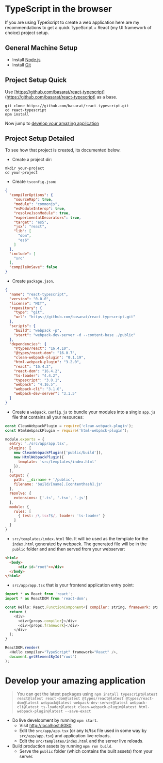 # TypeScript in the browser

If you are using TypeScript to create a web application here are my recommendations to get a quick TypeScript + React (my UI framework of choice) project setup.

## General Machine Setup

* Install [Node.js](https://nodejs.org/en/download/)
* Install [Git](https://git-scm.com/downloads)

## Project Setup Quick
Use [https://github.com/basarat/react-typescript](https://github.com/basarat/react-typescript) as a base. 

```
git clone https://github.com/basarat/react-typescript.git
cd react-typescript
npm install
```

Now jump to [develop your amazing application](#develop-your-amazing-application)

## Project Setup Detailed
To see how that project is created, its documented below.

* Create a project dir:

```
mkdir your-project
cd your-project
```

* Create `tsconfig.json`:

```json
{
  "compilerOptions": {
    "sourceMap": true,
    "module": "commonjs",
    "esModuleInterop": true,
    "resolveJsonModule": true,
    "experimentalDecorators": true,
    "target": "es5",
    "jsx": "react",
    "lib": [
      "dom",
      "es6"
    ]
  },
  "include": [
    "src"
  ],
  "compileOnSave": false
}
```

* Create `package.json`.

```json
{
  "name": "react-typescript",
  "version": "0.0.0",
  "license": "MIT",
  "repository": {
    "type": "git",
    "url": "https://github.com/basarat/react-typescript.git"
  },
  "scripts": {
    "build": "webpack -p",
    "start": "webpack-dev-server -d --content-base ./public"
  },
  "dependencies": {
    "@types/react": "16.4.10",
    "@types/react-dom": "16.0.7",
    "clean-webpack-plugin": "0.1.19",
    "html-webpack-plugin": "3.2.0",
    "react": "16.4.2",
    "react-dom": "16.4.2",
    "ts-loader": "4.4.2",
    "typescript": "3.0.1",
    "webpack": "4.16.5",
    "webpack-cli": "3.1.0",
    "webpack-dev-server": "3.1.5"
  }
}
```

* Create a `webpack.config.js` to bundle your modules into a single `app.js` file that contains all your resources:

```js
const CleanWebpackPlugin = require('clean-webpack-plugin');
const HtmlWebpackPlugin = require('html-webpack-plugin');

module.exports = {
  entry: './src/app/app.tsx',
  plugins: [
    new CleanWebpackPlugin(['public/build']),
    new HtmlWebpackPlugin({
      template: 'src/templates/index.html'
    }),
  ],
  output: {
    path: __dirname + '/public',
    filename: 'build/[name].[contenthash].js'
  },
  resolve: {
    extensions: ['.ts', '.tsx', '.js']
  },
  module: {
    rules: [
      { test: /\.tsx?$/, loader: 'ts-loader' }
    ]
  }
}
```

* `src/templates/index.html` file. It will be used as the template for the `index.html` generated by webpack. The generated file will be in the `public` folder and and then served from your webserver: 

```html
<html>
  <body>
      <div id="root"></div>
  </body>
</html>

```

* `src/app/app.tsx` that is your frontend application entry point: 

```js
import * as React from 'react';
import * as ReactDOM from 'react-dom';

const Hello: React.FunctionComponent<{ compiler: string, framework: string }> = (props) => {
  return (
    <div>
      <div>{props.compiler}</div>
      <div>{props.framework}</div>
    </div>
  );
}

ReactDOM.render(
  <Hello compiler="TypeScript" framework="React" />,
  document.getElementById("root")
);
```

# Develop your amazing application 

> You can get the latest packages using `npm install typescript@latest react@latest react-dom@latest @types/react@latest @types/react-dom@latest webpack@latest webpack-dev-server@latest webpack-cli@latest ts-loader@latest clean-webpack-plugin@latest html-webpack-plugin@latest --save-exact`

* Do live development by running `npm start`. 
    * Visit [http://localhost:8080](http://localhost:8080)
    * Edit the `src/app/app.tsx` (or any ts/tsx file used in some way by `src/app/app.tsx`) and application live reloads. 
    * Edit the `src/templates/index.html` and the server live reloads.
* Build production assets by running `npm run build`. 
    * Serve the `public` folder (which contains the built assets) from your server.
